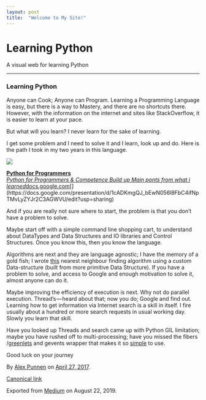 ```yaml
---
layout: post
title:  "Welcome to My Site!"
---
```


# Learning Python

<div class="section p-summary" data-field="description">

A visual web for learning Python

</div>

<div class="section e-content" data-field="body">

<div class="section section section--body section--first section--last" name="a315">

<div class="section-divider">

-----

</div>

<div class="section-content">

<div class="section-inner sectionLayout--insetColumn">

### Learning Python

Anyone can Cook; Anyone can Program. Learning a Programming Language is
easy, but there is a way to Mastery, and there are no shortcuts there.
However, with the information on the internet and sites like
StackOverflow, it is easier to learn at your pace.

But what will you learn? I never learn for the sake of learning.

I get some problem and I need to solve it and I learn, look up and do.
Here is the path I took in my two years in this language.

</div>

<div class="section-inner sectionLayout--outsetColumn">

![](https://cdn-images-1.medium.com/max/1200/1*ogmp6xjwPQ0-ZUZ86yftMA.png)

</div>

<div class="section-inner sectionLayout--insetColumn">

<div id="836f" class="graf graf--mixtapeEmbed graf-after--figure" name="836f">

[**Python for Programmers**  
*Python for Programmers & Competence Build up Main ponts from what i
learned*docs.google.com](https://docs.google.com/presentation/d/1cADKmgQJ_bEwN056l8FbC4ifNpTMvLyZYJr2C3AGWVU/edit?usp=sharing "https://docs.google.com/presentation/d/1cADKmgQJ_bEwN056l8FbC4ifNpTMvLyZYJr2C3AGWVU/edit?usp=sharing")[](https://docs.google.com/presentation/d/1cADKmgQJ_bEwN056l8FbC4ifNpTMvLyZYJr2C3AGWVU/edit?usp=sharing)

</div>

And if you are really not sure where to start, the problem is that you
don’t have a problem to solve.

Maybe start off with a simple command line shopping cart, to understand
about DataTypes and Data Structures and IO libraries and Control
Structures. Once you know this, then you know the language.

Algorithms are next and they are language agnostic; I have the memory of
a gold fish; I wrote
[this](https://gist.github.com/alexcpn/1f187f2114976e748f4d3ad38dea17e8)
nearest neighbour finding algorithm using a custom Data-structure (built
from more primitive Data Structure). If you have a problem to solve, and
access to Google and enough motivation to solve it, almost anyone can do
it.

Maybe improving the efficiency of execution is next. Why not do parallel
execution. Thread’s — heard about that; now you do; Google and find out.
Learning how to get information via Internet search is a skill in
itself. I fire usually about a hundred or more search requests in usual
working day. Slowly you learn that skill.

Have you looked up Threads and search came up with Python GIL
limitation; maybe you have rushed off to multi-processing; have you
missed the fibers
/[greenlets](https://greenlet.readthedocs.io/en/latest/) and gevents
wrapper that makes it so
[simple](https://gist.github.com/alexcpn/48bcf43ac6d7c98f053d) to use.

Good luck on your journey

</div>

</div>

</div>

</div>

By [Alex Punnen](https://medium.com/@alexcpn) on
[April 27, 2017](https://medium.com/p/f133ffed7569).

[Canonical
link](https://medium.com/@alexcpn/learning-python-f133ffed7569)

Exported from [Medium](https://medium.com) on August 22, 2019.
